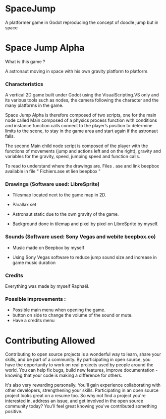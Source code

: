 # SpaceJump
A platformer game in Godot reproducing the concept of doodle jump but in space


# Space Jump Alpha

What is this game ? 

A astronaut moving in space with his own gravity platform to platform.

### Characteristics

A vertical 2D game built under Godot using the VisualScripting.VS only and its various tools such as nodes, the camera following the character and the many platforms in the game.

Space Jump Alpha is therefore composed of two scripts, one for the main node called Main composed of a physics process function with conditions and instance function calls connect to the player’s position to determine 
limits to the scene, to stay in the game area 
and start again if the astronaut falls.

The second Main child node script is 
composed of the player with the functions of 
movements (jump and actions left and 
on the right), gravity and variables for the 
gravity, speed, jumping speed and 
function calls.



To read to understand where the drawings are.
Files . ase and link beepbox available in file " Fichiers.ase et lien beepbox "


### Drawings (Software used: LibreSprite) 

- Tilesmap located next to the game map in 2D. 

- Parallax set

- Astronaut static due to the own gravity of the game.

- Background done in tilemap and pixel by pixel on LibreSprite by myself.

### Sounds (Software used: Sony Vegas and webite beepbox.co) 

- Music made on Beepbox by myself

- Using Sony Vegas software to reduce jump sound size and increase in game music duration

### Credits 

Everything was made by myself Raphaël.

### Possible improvements : 

  - Possible main menu when opening the game.
  - button on side to change the volume of the sound or mute.
  - Have a credits menu


# Contributing Allowed

Contributing to open source projects is a wonderful way to learn, share your skills, and be part of a community. By participating in open source, you have the opportunity to work on real projects used by people around the world. You can help fix bugs, build new features, improve documentation - knowing that your code is making a difference for others.

It's also very rewarding personally. You'll gain experience collaborating with other developers, strengthening your skills. Participating in an open source project looks great on a resume too. So why not find a project you're interested in, address an issue, and get involved in the open source community today? You'll feel great knowing you've contributed something positive.

